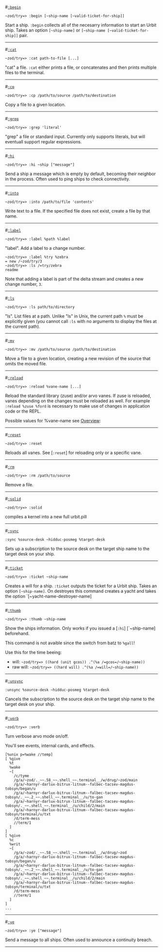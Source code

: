#[`:begin`](#begin)

`~zod/try=> :begin [~ship-name [~valid-ticket-for-ship]]`

Start a ship. `:begin` collects all of the necesarry information to start an Urbit ship. Takes an option `[~ship-name]` or `[~ship-name [~valid-ticket-for-ship]]` pair.

---

#[`:cat`](#cat)

`~zod/try=> :cat path-to-file [...]`

"cat" a file. `:cat` either prints a file, or concatenates and then prints multiple files to the terminal.

---

#[`:cp`](#cp)

`~zod/try=> :cp /path/to/source /path/to/destination`

Copy a file to a given location.

---

#[`:grep`](#grep)

`~zod/try=> :grep 'literal' `

"grep" a file or standard input. Currently only supports literals, but will eventuall support regular expressions.

----

#[`:hi`](#hi)

`~zod/try=> :hi ~ship ["message"]`

Send a ship a message which is empty by default, becoming their neighbor in the process. Often used to ping ships to check connectivity.

---

#[`:into`](#into)

`~zod/try=> :into /path/to/file 'contents'`

Write text to a file. If the specified file does not exist, create a file by that name.

---

#[`:label`](#label)

`~zod/try=> :label %path %label`

"label". Add a label to a change number.
```
~zod/try=> :label %try %zebra
= new /~zod/try/3
~zod/try=> :ls /=try/zebra
readme
```
Note that adding a label is part of the delta stream and creates a new change number, `3`.

---

#[`:ls`](#ls)

`~zod/try=> :ls path/to/directory`

"ls". List files at a path. Unlike "ls" in Unix, the current path `%` must be explicitly given (you cannot call `:ls` with no arguments to display the files at the current path).

---

#[`:mv`](#mv)

`~zod/try=> :mv /path/to/source /path/to/destination`

Move a file to a given location, creating a new revision of the source that omits the moved file.

---

#[`:reload`](#reload)

`~zod/try=> :reload %vane-name [...]`

Reload the standard library (zuse) and/or arvo vanes. If zuse is reloaded, vanes depending on the changes must be reloaded as well. For example `:reload %zuse %ford` is necessary to make use of changes in application code or the REPL.

Possible values for %vane-name see [Overview](overview.md "overview"):

---

#[`:reset`](#reset)

`~zod/try=> :reset`

Reloads all vanes. See [`:reset`] for reloading only or a specific vane.

---

#[`:rm`](#rm)

`~zod/try=> :rm /path/to/source`

Remove a file.

---

#[`:solid`](#solid)

`~zod/try=> :solid `

compiles a kernel into a new full urbit.pill

---

#[`:sync`](#sync)

`:sync %source-desk ~hidduc-posmeg %target-desk`

Sets up a subscription to the source desk on the target ship name to the target desk on your ship.

---

#[`:ticket`](#ticket)

`~zod/try=> :ticket ~ship-name`

Creates a will for a ship. `:ticket` outputs the ticket for a Urbit ship. Takes an option `[~ship-name]`.
On destroyes this command creates a yacht and takes the option `[~yacht-name-destroyer-name]

---

#[`:thumb`](#thumb)

`~zod/try=> :thumb ~ship-name`

Show the ships information. Only works if you issued a [`:hi`] [`~ship-name] beforehand.

This command is not avaible since the switch from batz to `%gall`!

Use this for the time beeing:
- will:
  `~zod/try=> ((hard (unit gcos)) .^(%a /=gcos=/~ship-name))`
- raw will:
  `~zod/try=> ((hard will) .^(%a /=will=/~ship-name))`

---

#[`:unsync`](#unsync)

`:unsync %source-desk ~hidduc-posmeg %target-desk`

Cancels the subscription to the source desk on the target ship name to the target desk on your ship.


---

#[`:verb`](#verb)

`~zod/try=> :verb`

Turn verbose arvo mode on/off.

You'll see events, internal cards, and effects.

```
[%unix p=%wake //temp]
[ %give
  %t
  %wake
  ~[
    /c/tyme
    /g/a/~zod/._~~.58_~~.shell_~~.terminal__/w/drug/~zod/main
    /g/a/~harnyr-darlux-bitrux-litnum--falbec-tacsev-magdus-tobsyn/began/u
    /g/a/~harnyr-darlux-bitrux-litnum--falbec-tacsev-magdus-tobsyn/._~~.2_~~.shell_~~.terminal__/u/to-gan
    /g/a/~harnyr-darlux-bitrux-litnum--falbec-tacsev-magdus-tobsyn/._~~.shell_~~.terminal__/u/child/2/main
    /g/a/~harnyr-darlux-bitrux-litnum--falbec-tacsev-magdus-tobsyn/terminal/u/txt
    /d/term-mess
    //term/1
  ]
]
[ %give
  %c
  %writ
  ~[
    /g/a/~zod/._~~.58_~~.shell_~~.terminal__/w/drug/~zod
    /g/a/~harnyr-darlux-bitrux-litnum--falbec-tacsev-magdus-tobsyn/began/u
    /g/a/~harnyr-darlux-bitrux-litnum--falbec-tacsev-magdus-tobsyn/._~~.2_~~.shell_~~.terminal__/u/to-gan
    /g/a/~harnyr-darlux-bitrux-litnum--falbec-tacsev-magdus-tobsyn/._~~.shell_~~.terminal__/u/child/2/main
    /g/a/~harnyr-darlux-bitrux-litnum--falbec-tacsev-magdus-tobsyn/terminal/u/txt
    /d/term-mess
    //term/1
  ]
]
...
```

---

#[`:ye`](#ye)

`~zod/try=> :ye ["message"]`

Send a message to all ships. Often used to announce a continuity breach.

---
